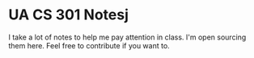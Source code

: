 # UA CS 301 Notesj

I take a lot of notes to help me pay attention in class. I'm open sourcing them here. Feel free to contribute if you want to.